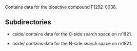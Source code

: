 Contains data for the bioactive compound F1292-0038.

## Subdirectories

- cside/ contains data for the C-side search space on rv1821.

- nside/ contains data for the N-side search space on rv1821.

